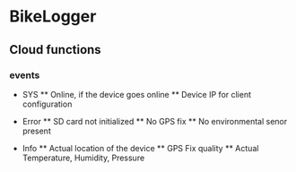 BikeLogger
==========

Cloud functions
---------------

### events

* SYS
** Online, if the device goes online
** Device IP for client configuration

* Error
** SD card not initialized
** No GPS fix
** No environmental senor present

* Info
** Actual location of the device
** GPS Fix quality
** Actual Temperature, Humidity, Pressure
